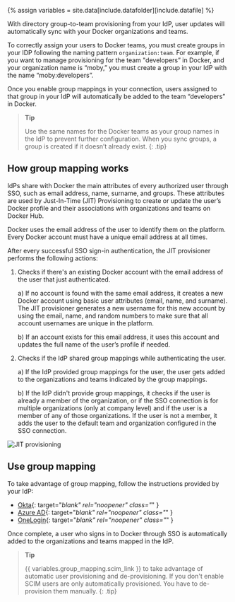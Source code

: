 {% assign variables = site.data[include.datafolder][include.datafile] %}

With directory group-to-team provisioning from your IdP, user updates will automatically sync with your Docker organizations and teams.

To correctly assign your users to Docker teams, you must create groups in your IDP following the naming pattern `organization:team`. For example, if you want to manage provisioning for the team "developers” in Docker, and your organization name is “moby,” you must create a group in your IdP with the name “moby:developers”.

Once you enable group mappings in your connection, users assigned to that group in your IdP will automatically be added to the team “developers” in Docker.

>**Tip**
>
>Use the same names for the Docker teams as your group names in the IdP to prevent further configuration. When you sync groups, a group is created if it doesn’t already exist.
{: .tip}

## How group mapping works

IdPs share with Docker the main attributes of every authorized user through SSO, such as email address, name, surname, and groups. These attributes are used by Just-In-Time (JIT) Provisioning to create or update the user’s Docker profile and their associations with organizations and teams on Docker Hub.

Docker uses the email address of the user to identify them on the platform. Every Docker account must have a unique email address at all times.

After every successful SSO sign-in authentication, the JIT provisioner performs the following actions:

1. Checks if there's an existing Docker account with the email address of the user that just authenticated.

    a) If no account is found with the same email address, it creates a new Docker account using basic user attributes (email, name, and surname). The JIT provisioner generates a new username for this new account by using the email, name, and random numbers to make sure that all account usernames are unique in the platform.

    b) If an account exists for this email address, it uses this account and updates the full name of the user’s profile if needed.
2. Checks if the IdP shared group mappings while authenticating the user.

    a) If the IdP provided group mappings for the user, the user gets added to the organizations and teams indicated by the group mappings.

    b) If the IdP didn't provide group mappings, it checks if the user is already a member of the organization, or if the SSO connection is for multiple organizations (only at company level) and if the user is a member of any of those organizations. If the user is not a member, it adds the user to the default team and organization configured in the SSO connection.

![JIT provisioning](/docker-hub/images/jit.PNG)

## Use group mapping

To take advantage of group mapping, follow the instructions provided by your IdP:

- [Okta](https://help.okta.com/en-us/Content/Topics/users-groups-profiles/usgp-enable-group-push.htm){: target="_blank" rel="noopener" class="_" }
- [Azure AD](https://learn.microsoft.com/en-us/azure/active-directory/app-provisioning/customize-application-attributes){: target="_blank" rel="noopener" class="_" }
- [OneLogin](https://developers.onelogin.com/scim/create-app){: target="_blank" rel="noopener" class="_" }

Once complete, a user who signs in to Docker through SSO is automatically added to the organizations and teams mapped in the IdP.

>**Tip**
>
> {{ variables.group_mapping.scim_link }} to take advantage of automatic user provisioning and de-provisioning. If you don't enable SCIM users are only automatically provisioned. You have to de-provision them manually.
{: .tip}